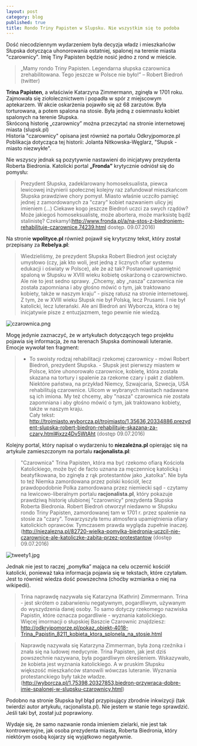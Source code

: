 ```yaml
---
layout: post
category: blog
published: true
title: Rondo Triny Papisten w Slupsku. Nie wszystkim się to podoba
---
```

Dość niecodziennym wydarzeniem była decyzja władz i mieszkańców Słupska dotycząca uhonorowania ostatniej, spalonej na terenie miasta "czarownicy".  Imię Tiny Papisten będzie nosić jedno z rond w mieście.     
<!--more-->   

> „Mamy rondo Triny Papisten. Legendarna słupska czarownica zrehabilitowana. Tego jeszcze w Polsce nie było!” – Robert Biedroń (twitter)
 
**Trina Papisten**, a właściwie Katarzyna Zimmermann, zginęła w 1701 roku. Zajmowała się ziołolecznictwem i popadła w spór z miejscowym aptekarzem. W akcie oskarżenia pojawiło się aż 68 zarzutów. Była torturowana, a potem spalona na stosie. Była jedną z osiemnastu kobiet spalonych na terenie Słupska.       
Skróconą historię „czarownicy” można przeczytać na stronie internetowej miasta (slupsk.pl)     
Historia "czarownicy" opisana jest również na portalu Odkryjpomorze.pl     
Poblikacja dotycząca tej historii: Jolanta Nitkowska-Węglarz, "Słupsk - miasto niezwykłe".

Nie wszyscy jednak są pozytywnie nastawieni do inicjatywy prezydenta Roberta Biedronia. Katolicki portal **„Fronda”** krytycznie odniósł się do pomysłu: 

> Prezydent Słupska, zadeklarowany homoseksualista, piewca lewicowej inżynierii społecznej kolejny raz zafundował mieszkańcom Słupska prawdziwe chory pomysł. Miasto właśnie uczciło pamięć jednej z zamordowanych za "czary" kobiet nazwaniem ulicy jej imieniem (…) Ciekawe kogo jeszcze Biedroń uczci za swych rządów? Może jakiegoś homoseksualistę, może abortera, może marksistę bądź  stalinistę? Czekamy!(http://www.fronda.pl/a/na-stos-z-biedroniem-rehabilituje-czarownice,74239.html dostęp. 09.07.2016)

Na stronie **wpolityce.pl** również pojawił się krytyczny tekst, który został przepisany za **Rebelya.pl**: 

> Wiedzieliśmy, że prezydent Słupska Robert Biedroń jest ociężały umysłowo (czy, jak kto woli, jest jedną z licznych ofiar systemu edukacji i oświaty w Polsce), ale że aż tak? Postanowił upamiętnić spaloną w Słupsku w XVIII wieku kobietę oskarżoną o czarownictwo. Ale nie to jest sedno sprawy. „Chcemy, aby „nasza” czarownica nie została zapomniana i aby głośno mówić o tym, jak traktowano kobiety, także w naszym kraju” - piszę ratusz na stronie internetowej.          
Z tym, że w XVIII wieku Słupsk nie był Polską, lecz Prusami. I nie był katolicki, lecz luterański. Ale ani Biedroń ani Wyborcza, która o tej inicjatywie pisze z entuzjazmem, tego pewnie nie wiedzą.       

![czarownica.png]({{site.baseurl}}/img/czarownica.png)

Mogę jedynie zaznaczyć, że w artykułach dotyczących tego projektu pojawia się informacja, że na terenach Słupska dominowali luteranie. 
Emocje wywołał ten fragment:  

> - To swoisty rodzaj rehabilitacji rzekomej czarownicy - mówi Robert Biedroń, prezydent Słupska. - Słupsk jest pierwszy miastem w Polsce, które uhonorowało czarownice, kobietę, która została skazana na tortury i spalenie za rzekome czary i pakt z diabłem. Niektóre państwa, na przykład Niemcy, Szwajcaria, Szwecja, USA rehabilitują czarownice. Ulicom w wybranych miastach nadawane są ich imiona. My też chcemy, aby "nasza" czarownica nie została zapomniana i aby głośno mówić o tym, jak traktowano kobiety, także w naszym kraju.           
Cały tekst:       http://trojmiasto.wyborcza.pl/trojmiasto/1,35636,20334886,prezydent-slupska-robert-biedron-rehabilituje-skazana-za-czary.html#ixzz4Dv5WtAht  (dostęp 09.07.2016)

Kolejny portal, który napisał o wydarzeniu to **niezależna.pl** opierając się na artykule zamieszczonym na portalu **racjonalista.pl**:

> "Czarownica" Trina Papisten, która ma być rzekomo ofiarą Kościoła Katolickiego, może być de facto uznana za męczennicę katolicką i beatyfikowana, bo zginęła z rąk protestantów jako „katolka". Nie była to też Niemka zamordowana przez polski kościół, lecz prawdopodobnie Polka zamordowana przez niemiecki sąd - czytamy na lewicowo-liberalnym portalu **racjonalista.pl**, który pokazuje prawdziwą historię ulubionej "czarownicy" prezydenta Słupska Roberta Biedronia. Robert Biedroń otworzył niedawno w Słupsku rondo Triny Papisten, zamordowanej tam w 1701 r. przez spalenie na stosie za "czary". Towarzyszyła temu atmosfera upamiętnienia ofiary katolickich oprawców. Tymczasem prawda wygląda zupełnie inaczej.
(http://niezalezna.pl/82720-wielka-pomylka-biedronia-uczcil-nie-czarownice-ale-katoliczke-zabita-przez-protestantow (dostęp 09.07.2016)

![tweety1.jpg]({{site.baseurl}}/img/tweety1.jpg)

Jednak nie jest to raczej „pomyłka” mająca na celu oczernić kościół katolicki, ponieważ taka informacja pojawia się w tekstach, które czytałam. Jest to również wiedza dość powszechna (choćby wzmianka o niej na wikipedii). 

> Trina naprawdę nazywała się Katarzyna (Kathrin) Zimmermann. Trina - jest skrótem o zabarwieniu negatywnym, pogardliwym, używanym do wyszydzenia danej osoby. To samo dotyczy rzekomego nazwiska Papistin, które oznacza pogardliwie - wyznania katolickiego.         
Więcej imormacji o słupskiej Baszcie Czarownic znajdziesz: http://odkryjpomorze.pl/pokaz_obiekt-4018-Trina_Papistin_8211_kobieta_ktora_splonela_na_stosie.html
 
> Naprawdę nazywała się Katarzyna Zimmerman, była żoną rzeźnika i znała się na ludowej medycynie. Trina Papisten, jak jest dziś powszechnie nazywana, była pogardliwym określeniem. Wskazywało, że kobieta jest wyznania katolickiego. A w pruskim Słupsku większość mieszkańców stanowili wówczas luteranie. Wyznania protestanckiego były także władze.
(http://wyborcza.pl/1,75398,20327853,biedron-przywraca-dobre-imie-spalonej-w-slupsku-czarownicy.html)

Podobno na stronie Słupska był błąd przypisujący zbrodnie inkwizycji (tak twierdzi autor artykułu, racjonalista.pl). Nie jestem w stanie tego sprawdzić. Jeśli taki był, został już poprawiony.  

Wydaje się, że samo nazwanie ronda imieniem zielarki, nie jest tak kontrowersyjne, jak osoba prezydenta miasta, Roberta Biedronia, który niektórym osobą kojarzy się wyjątkowo negatywnie.
